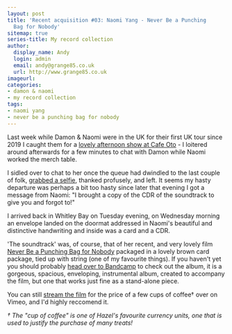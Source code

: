 ```yaml
---
layout: post
title: 'Recent acquisition #03: Naomi Yang - Never Be a Punching
  Bag for Nobody'
sitemap: true
series-title: My record collection 
author:
  display_name: Andy
  login: admin
  email: andy@grange85.co.uk
  url: http://www.grange85.co.uk
imageurl:
categories:
- damon & naomi
- my record collection
tags:
- naomi yang
- never be a punching bag for nobody
---
```

Last week while Damon & Naomi were in the UK for their first UK tour since 2019 I caught them for a [lovely afternoon show at Cafe Oto](/2023/09/06/damon-naomi-live-in-london/) - I loitered around afterwards for a few minutes to chat with Damon while Naomi worked the merch table.

I sidled over to chat to her once the queue had dwindled to the last couple of folk, [grabbed a selfie](https://www.flickr.com/photos/grange85/53168320329), thanked profusely, and left. It seems my hasty departure was perhaps a bit too hasty since later that evening I got a message from Naomi: "I brought a copy of the CDR of the soundtrack to give you and forgot to!"

<!--more-->

I arrived back in Whitley Bay on Tuesday evening, on Wednesday morning an envelope landed on the doormat addressed in Naomi's beautiful and distinctive handwriting and inside was a card and a CDR.

'The soundtrack' was, of course, that of her recent, and very lovely film [Never Be a Punching Bag for Nobody](https://www.naomivision.com/never-be-a-punching-bag-for-nobody) packaged in a lovely brown card package, tied up with string (one of my favourite things). If you haven't yet you should probably [head over to Bandcamp](https://damonandnaomi.bandcamp.com/album/never-be-a-punching-bag-for-nobody-original-soundtrack) to check out the album, it is a gorgeous, spacious, enveloping, instrumental album, created to accompany the film, but one that works just fine as a stand-alone piece.

You can still [stream the film](https://vimeo.com/ondemand/punchingbag) for the price of a few cups of coffee&dagger; over on Vimeo, and I'd highly reccomend it.

_&dagger; The "cup of coffee" is one of Hazel's favourite currency units, one that is used to justify the purchase of many treats!_
